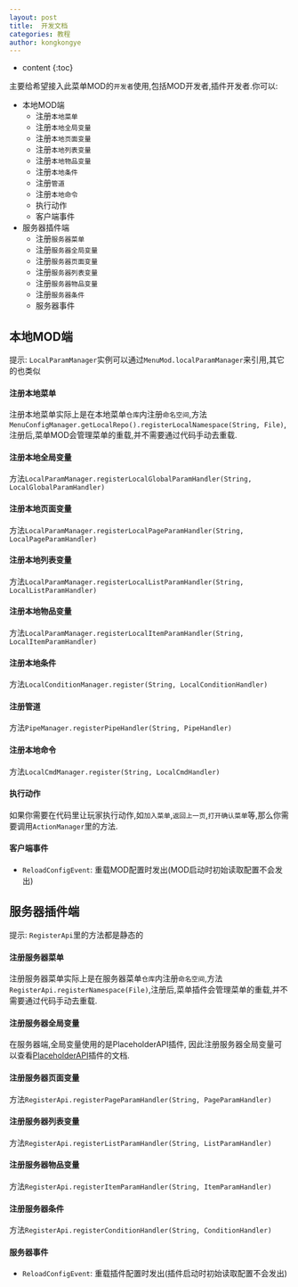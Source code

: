 ```yaml
---
layout: post
title:  开发文档
categories: 教程
author: kongkongye
---
```


* content
{:toc}

主要给希望接入此菜单MOD的`开发者`使用,包括MOD开发者,插件开发者.你可以:

* 本地MOD端
  * 注册`本地菜单`
  * 注册`本地全局变量`
  * 注册`本地页面变量`
  * 注册`本地列表变量`
  * 注册`本地物品变量`
  * 注册`本地条件`
  * 注册`管道`
  * 注册`本地命令`
  * 执行动作
  * 客户端事件
* 服务器插件端
  * 注册`服务器菜单`
  * 注册`服务器全局变量`
  * 注册`服务器页面变量`
  * 注册`服务器列表变量`
  * 注册`服务器物品变量`
  * 注册`服务器条件`
  * 服务器事件



## 本地MOD端
提示: `LocalParamManager`实例可以通过`MenuMod.localParamManager`来引用,其它的也类似

#### 注册本地菜单
注册本地菜单实际上是在本地菜单`仓库`内注册`命名空间`,方法`MenuConfigManager.getLocalRepo().registerLocalNamespace(String, File)`,
注册后,菜单MOD会管理菜单的重载,并不需要通过代码手动去重载.

#### 注册本地全局变量
方法`LocalParamManager.registerLocalGlobalParamHandler(String, LocalGlobalParamHandler)`

#### 注册本地页面变量
方法`LocalParamManager.registerLocalPageParamHandler(String, LocalPageParamHandler)`

#### 注册本地列表变量
方法`LocalParamManager.registerLocalListParamHandler(String, LocalListParamHandler)`

#### 注册本地物品变量
方法`LocalParamManager.registerLocalItemParamHandler(String, LocalItemParamHandler)`

#### 注册本地条件
方法`LocalConditionManager.register(String, LocalConditionHandler)`

#### 注册管道
方法`PipeManager.registerPipeHandler(String, PipeHandler)`

#### 注册本地命令
方法`LocalCmdManager.register(String, LocalCmdHandler)`

#### 执行动作
如果你需要在代码里让玩家执行动作,如`加入菜单`,`返回上一页`,`打开确认菜单`等,那么你需要调用`ActionManager`里的方法.

#### 客户端事件
* `ReloadConfigEvent`: 重载MOD配置时发出(MOD启动时初始读取配置不会发出)

## 服务器插件端
提示: `RegisterApi`里的方法都是静态的

#### 注册服务器菜单
注册服务器菜单实际上是在服务器菜单`仓库`内注册`命名空间`,方法`RegisterApi.registerNamespace(File)`,注册后,菜单插件会管理菜单的重载,并不需要通过代码手动去重载.

#### 注册服务器全局变量
在服务器端,全局变量使用的是PlaceholderAPI插件,
因此注册服务器全局变量可以查看[PlaceholderAPI](https://www.spigotmc.org/resources/placeholderapi.6245/)插件的文档.

#### 注册服务器页面变量
方法`RegisterApi.registerPageParamHandler(String, PageParamHandler)`

#### 注册服务器列表变量
方法`RegisterApi.registerListParamHandler(String, ListParamHandler)`

#### 注册服务器物品变量
方法`RegisterApi.registerItemParamHandler(String, ItemParamHandler)`

#### 注册服务器条件
方法`RegisterApi.registerConditionHandler(String, ConditionHandler)`

#### 服务器事件
* `ReloadConfigEvent`: 重载插件配置时发出(插件启动时初始读取配置不会发出)
